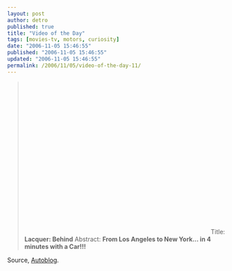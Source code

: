 ```yaml
---
layout: post
author: detro
published: true
title: "Video of the Day"
tags: [movies-tv, motors, curiosity]
date: "2006-11-05 15:46:55"
published: "2006-11-05 15:46:55"
updated: "2006-11-05 15:46:55"
permalink: /2006/11/05/video-of-the-day-11/
---
```


<blockquote>
<object width="425" height="350"><param name="movie" value="http://www.youtube.com/v/VN6dmoXuZjE"></param><param name="wmode" value="transparent"></param><embed src="http://www.youtube.com/v/VN6dmoXuZjE" type="application/x-shockwave-flash" wmode="transparent" width="425" height="350"></embed></object>
Title: <strong>Lacquer: Behind</strong>
Abstract: <strong>From Los Angeles to New York... in 4 minutes with a Car!!!</strong>
</blockquote>

Source, <a href="http://www.autoblog.it/post/5771/video-da-los-angeles-a-new-york-in-4-minuti">Autoblog</a>.
